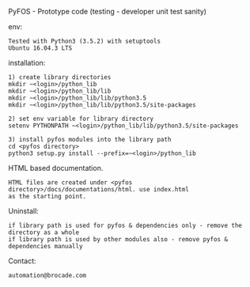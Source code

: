 PyFOS - Prototype code (testing - developer unit test sanity)

env:

    Tested with Python3 (3.5.2) with setuptools
    Ubuntu 16.04.3 LTS

installation:

    1) create library directories
    mkdir ~<login>/python_lib
    mkdir ~<login>/python_lib/lib
    mkdir ~<login>/python_lib/lib/python3.5
    mkdir ~<login>/python_lib/lib/python3.5/site-packages

    2) set env variable for library directory
    setenv PYTHONPATH ~<login>/python_lib/lib/python3.5/site-packages

    3) install pyfos modules into the library path
    cd <pyfos directory>
    python3 setup.py install --prefix=~<login>/python_lib

HTML based documentation.

    HTML files are created under <pyfos directory>/docs/documentations/html. use index.html
    as the starting point.

Uninstall:

    if library path is used for pyfos & dependencies only - remove the directory as a whole
    if library path is used by other modules also - remove pyfos & dependencies manually

Contact:

    automation@brocade.com
